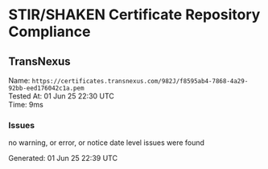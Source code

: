 # STIR/SHAKEN Certificate Repository Compliance

## TransNexus

Name: `https://certificates.transnexus.com/982J/f8595ab4-7868-4a29-92bb-eed176042c1a.pem`\
Tested At: 01 Jun 25 22:30 UTC\
Time: 9ms

### Issues

no warning, or error, or notice date level issues were found

Generated: 01 Jun 25 22:39 UTC